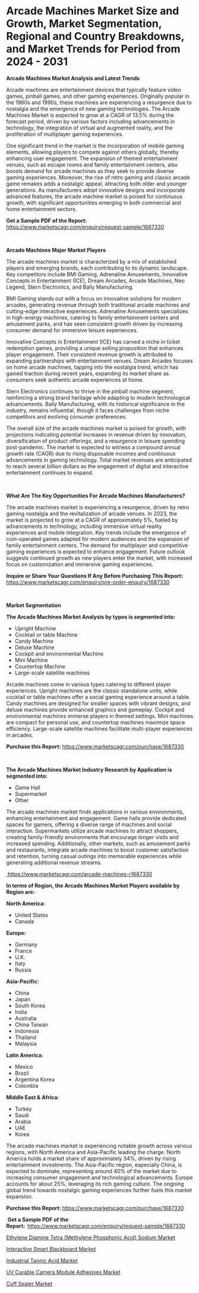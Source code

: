 <p><h1>Arcade Machines Market Size and Growth, Market Segmentation, Regional and Country Breakdowns, and Market Trends for Period from 2024 -  2031</h1></p><p><strong>Arcade Machines Market Analysis and Latest Trends</strong></p>
<p><p>Arcade machines are entertainment devices that typically feature video games, pinball games, and other gaming experiences. Originally popular in the 1980s and 1990s, these machines are experiencing a resurgence due to nostalgia and the emergence of new gaming technologies. The Arcade Machines Market is expected to grow at a CAGR of 13.5% during the forecast period, driven by various factors including advancements in technology, the integration of virtual and augmented reality, and the proliferation of multiplayer gaming experiences.</p><p>One significant trend in the market is the incorporation of mobile gaming elements, allowing players to compete against others globally, thereby enhancing user engagement. The expansion of themed entertainment venues, such as escape rooms and family entertainment centers, also boosts demand for arcade machines as they seek to provide diverse gaming experiences. Moreover, the rise of retro gaming and classic arcade game remakes adds a nostalgic appeal, attracting both older and younger generations. As manufacturers adopt innovative designs and incorporate advanced features, the arcade machine market is poised for continuous growth, with significant opportunities emerging in both commercial and home entertainment sectors.</p></p>
<p><strong>Get a Sample PDF of the Report:&nbsp;</strong> <a href="https://www.marketscagr.com/enquiry/request-sample/1687330?utm_campaign=1591&utm_medium=2&utm_source=Github&utm_content=ia&utm_term=16102024&utm_id=arcade-machines">https://www.marketscagr.com/enquiry/request-sample/1687330</a></p>
<p>&nbsp;</p>
<p><strong>Arcade Machines Major Market Players</strong></p>
<p><p>The arcade machines market is characterized by a mix of established players and emerging brands, each contributing to its dynamic landscape. Key competitors include BMI Gaming, Adrenaline Amusements, Innovative Concepts in Entertainment (ICE), Dream Arcades, Arcade Machines, Neo Legend, Stern Electronics, and Bally Manufacturing. </p><p>BMI Gaming stands out with a focus on innovative solutions for modern arcades, generating revenue through both traditional arcade machines and cutting-edge interactive experiences. Adrenaline Amusements specializes in high-energy machines, catering to family entertainment centers and amusement parks, and has seen consistent growth driven by increasing consumer demand for immersive leisure experiences.</p><p>Innovative Concepts in Entertainment (ICE) has carved a niche in ticket redemption games, providing a unique selling proposition that enhances player engagement. Their consistent revenue growth is attributed to expanding partnerships with entertainment venues. Dream Arcades focuses on home arcade machines, tapping into the nostalgia trend, which has gained traction during recent years, expanding its market share as consumers seek authentic arcade experiences at home.</p><p>Stern Electronics continues to thrive in the pinball machine segment, reinforcing a strong brand heritage while adapting to modern technological advancements. Bally Manufacturing, with its historical significance in the industry, remains influential, though it faces challenges from niche competitors and evolving consumer preferences.</p><p>The overall size of the arcade machines market is poised for growth, with projections indicating potential increases in revenue driven by innovation, diversification of product offerings, and a resurgence in leisure spending post-pandemic. The market is expected to witness a compound annual growth rate (CAGR) due to rising disposable incomes and continuous advancements in gaming technology. Total market revenues are anticipated to reach several billion dollars as the engagement of digital and interactive entertainment continues to expand.</p></p>
<p>&nbsp;</p>
<p><strong>What Are The Key Opportunities For Arcade Machines Manufacturers?</strong></p>
<p><p>The arcade machines market is experiencing a resurgence, driven by retro gaming nostalgia and the revitalization of arcade venues. In 2023, the market is projected to grow at a CAGR of approximately 5%, fueled by advancements in technology, including immersive virtual reality experiences and mobile integration. Key trends include the emergence of coin-operated games adapted for modern audiences and the expansion of family entertainment centers. The demand for multiplayer and competitive gaming experiences is expected to enhance engagement. Future outlook suggests continued growth as new players enter the market, with increased focus on customization and immersive gaming experiences.</p></p>
<p><strong>Inquire or Share Your Questions If Any Before Purchasing This Report:</strong> <a href="https://www.marketscagr.com/enquiry/pre-order-enquiry/1687330?utm_campaign=1591&utm_medium=2&utm_source=Github&utm_content=ia&utm_term=16102024&utm_id=arcade-machines">https://www.marketscagr.com/enquiry/pre-order-enquiry/1687330</a></p>
<p>&nbsp;</p>
<p><strong>Market Segmentation</strong></p>
<p><strong>The Arcade Machines Market Analysis by types is segmented into:</strong></p>
<p><ul><li>Upright Machine</li><li>Cocktail or table Machine</li><li>Candy Machine</li><li>Deluxe Machine</li><li>Cockpit and environmental Machine</li><li>Mini Machine</li><li>Countertop Machine</li><li>Large-scale satellite machines</li></ul></p>
<p><p>Arcade machines come in various types catering to different player experiences. Upright machines are the classic standalone units, while cocktail or table machines offer a social gaming experience around a table. Candy machines are designed for smaller spaces with vibrant designs, and deluxe machines provide enhanced graphics and gameplay. Cockpit and environmental machines immerse players in themed settings. Mini machines are compact for personal use, and countertop machines maximize space efficiency. Large-scale satellite machines facilitate multi-player experiences in arcades.</p></p>
<p><strong>Purchase this Report:&nbsp;</strong><a href="https://www.marketscagr.com/purchase/1687330?utm_campaign=1591&utm_medium=2&utm_source=Github&utm_content=ia&utm_term=16102024&utm_id=arcade-machines">https://www.marketscagr.com/purchase/1687330</a></p>
<p>&nbsp;</p>
<p><strong>The Arcade Machines Market Industry Research by Application is segmented into:</strong></p>
<p><ul><li>Game Hall</li><li>Supermarket</li><li>Other</li></ul></p>
<p><p>The arcade machines market finds applications in various environments, enhancing entertainment and engagement. Game halls provide dedicated spaces for gamers, offering a diverse range of machines and social interaction. Supermarkets utilize arcade machines to attract shoppers, creating family-friendly environments that encourage longer visits and increased spending. Additionally, other markets, such as amusement parks and restaurants, integrate arcade machines to boost customer satisfaction and retention, turning casual outings into memorable experiences while generating additional revenue streams.</p></p>
<p><a href="https://www.marketscagr.com/arcade-machines-r1687330?utm_campaign=1591&utm_medium=2&utm_source=Github&utm_content=ia&utm_term=16102024&utm_id=arcade-machines">&nbsp;https://www.marketscagr.com/arcade-machines-r1687330</a></p>
<p><strong>In terms of Region, the Arcade Machines Market Players available by Region are:</strong></p>
<p>
    <p> <strong> North America: </strong>
        <ul>
            <li>United States</li>
            <li>Canada</li>
        </ul>
        </p> 
    <p> <strong> Europe: </strong>
        <ul>
            <li>Germany</li>
            <li>France</li>
            <li>U.K.</li>
            <li>Italy</li>
            <li>Russia</li>
        </ul>
        </p> 
    <p> <strong> Asia-Pacific: </strong>
        <ul>
            <li>China</li>
            <li>Japan</li>
            <li>South Korea</li>
            <li>India</li>
            <li>Australia</li>
            <li>China Taiwan</li>
            <li>Indonesia</li>
            <li>Thailand</li>
            <li>Malaysia</li>
        </ul>
        </p> 
    <p> <strong> Latin America: </strong>
        <ul>
            <li>Mexico</li>
            <li>Brazil</li>
            <li>Argentina Korea</li>
            <li>Colombia</li>
        </ul>
        </p> 
    <p> <strong> Middle East & Africa: </strong>
        <ul>
            <li>Turkey</li>
            <li>Saudi</li>
            <li>Arabia</li>
            <li>UAE</li>
            <li>Korea</li>
        </ul>
    </p>
    </p>
<p><p>The arcade machines market is experiencing notable growth across various regions, with North America and Asia-Pacific leading the charge. North America holds a market share of approximately 34%, driven by rising entertainment investments. The Asia-Pacific region, especially China, is expected to dominate, representing around 40% of the market due to increasing consumer engagement and technological advancements. Europe accounts for about 25%, leveraging its rich gaming culture. The ongoing global trend towards nostalgic gaming experiences further fuels this market expansion.</p></p>
<p><strong>Purchase this Report: </strong><a href="https://www.marketscagr.com/purchase/1687330?utm_campaign=1591&utm_medium=2&utm_source=Github&utm_content=ia&utm_term=16102024&utm_id=arcade-machines">https://www.marketscagr.com/purchase/1687330</a></p>
<p>&nbsp;<strong>Get a Sample PDF of the Report:&nbsp;&nbsp;</strong><a href="https://www.marketscagr.com/enquiry/request-sample/1687330?utm_campaign=1591&utm_medium=2&utm_source=Github&utm_content=ia&utm_term=16102024&utm_id=arcade-machines">https://www.marketscagr.com/enquiry/request-sample/1687330</a></p>
<p><strong></strong></p>
<p><p><a href="https://www.linkedin.com/pulse/ethylene-diamine-tetra-methylene-phosphonic-acid-sodium-value-mww7e?trk=public_post_embed_feed-article-content&utm_campaign=1591&utm_medium=2&utm_source=Github&utm_content=ia&utm_term=16102024&utm_id=arcade-machines">Ethylene Diamine Tetra (Methylene Phosphonic Acid) Sodium Market</a></p><p><a href="https://www.linkedin.com/pulse/exploring-interactive-smart-blackboard-market-strategic-2zjse?trk=public_post_embed_feed-article-content&utm_campaign=1591&utm_medium=2&utm_source=Github&utm_content=ia&utm_term=16102024&utm_id=arcade-machines">Interactive Smart Blackboard Market</a></p><p><a href="https://www.linkedin.com/pulse/global-industrial-tannic-acid-market-pulse-trends-growth-jn87f?utm_campaign=1591&utm_medium=2&utm_source=Github&utm_content=ia&utm_term=16102024&utm_id=arcade-machines">Industrial Tannic Acid Market</a></p><p><a href="https://www.linkedin.com/pulse/uv-curable-camera-module-adhesives-market-global-regional-bm2rf?utm_campaign=1591&utm_medium=2&utm_source=Github&utm_content=ia&utm_term=16102024&utm_id=arcade-machines">UV Curable Camera Module Adhesives Market</a></p><p><a href="https://www.linkedin.com/pulse/market-leaders-laggards-global-cuff-sealer-trends-forecast-2kr6e?trk=public_post_embed_feed-article-content&utm_campaign=1591&utm_medium=2&utm_source=Github&utm_content=ia&utm_term=16102024&utm_id=arcade-machines">Cuff Sealer Market</a></p></p>